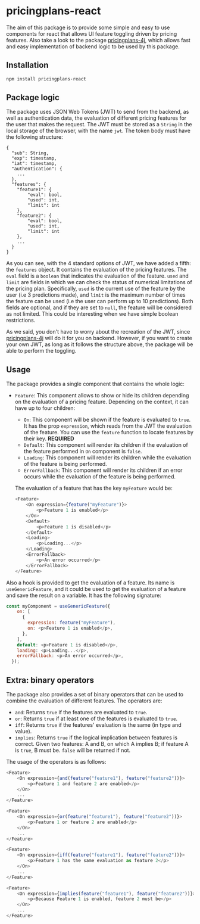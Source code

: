 # pricingplans-react

The aim of this package is to provide some simple and easy to use components for react that allows UI feature toggling driven by pricing features. Also take a look to the package [pricingplans-4j](https://github.com/Alex-GF/feature-toggling-java), which allows fast and easy implementation of backend logic to be used by this package.

## Installation

```bash
npm install pricingplans-react
```

## Package logic

The package uses JSON Web Tokens (JWT) to send from the backend, as well as authentication data, the evaluation of different pricing features for the user that makes the request. The JWT must be stored as a `String` in the local storage of the browser, with the name `jwt`. The token body must have the following structure:

```
{
  "sub": String,
  "exp": timestamp,
  "iat": timestamp,
  "authentication": {
    ...
  },
  "features": {
    "feature1": {
        "eval": bool,
        "used": int,
        "limit": int
    },
    "feature2": {
        "eval": bool,
        "used": int,
        "limit": int
    },
    ...
  }
}
```

As you can see, with the 4 standard options of JWT, we have added a fifth: the `features` object. It contains the evaluation of the pricing features. The `eval` field is a `boolean` that indicates the evaluation of the feature. `used` and `limit` are fields in which we can check the status of numerical limitations of the pricing plan. Specifically, `used` is the current use of the feature by the user (i.e 3 predictions made), and `limit` is the maximum number of times the feature can be used (i.e the user can perform up to 10 predictions). Both fields are optional, and if they are set to `null`, the feature will be considered as not limited. This could be interesting when we have simple boolean restrictions.

As we said, you don't have to worry about the recreation of the JWT, since [pricingplans-4j](https://github.com/Alex-GF/feature-toggling-java) will do it for you on backend. However, if you want to create your own JWT, as long as it follows the structure above, the package will be able to perform the toggling.

## Usage

The package provides a single component that contains the whole logic: 

- `Feature`: This component allows to show or hide its children depending on the evaluation of a pricing feature. Depending on the context, it can have up to four children:
    - `On`: This component will be shown if the feature is evaluated to `true`. It has the prop `expression`, which reads from the JWT the evaluation of the feature. You can use the `feature` function to locate features by their key. **REQUIRED**
    - `Default`: This component will render its children if the evaluation of the feature performed in `On` component is `false`.
    - `Loading`: This component will render its children while the evaluation of the feature is being performed.
    - `ErrorFallback`: This component will render its children if an error occurs while the evaluation of the feature is being performed.

    The evaluation of a feature that has the key `myFeature` would be:

    ```javascript
    <Feature>
        <On expression={feature("myFeature")}>
            <p>Feature 1 is enabled</p>
        </On>
        <Default>
            <p>Feature 1 is disabled</p>
        </Default>
        <Loading>
            <p>Loading...</p>
        </Loading>
        <ErrorFallback>
            <p>An error occurred</p>
        </ErrorFallback>
    </Feature>
    ```

Also a hook is provided to get the evaluation of a feature. Its name is `useGenericFeature`, and it could be used to get the evaluation of a feature and save the result on a variable. It has the following signature:

```javascript
const myComponent = useGenericFeature({
    on: [
      {
        expression: feature("myFeature"),
        on: <p>Feature 1 is enabled</p>,
      },
    ],
    default: <p>Feature 1 is disabled</p>,
    loading: <p>Loading...</p>,
    errorFallback: <p>An error occurred</p>,
  });
```

## Extra: binary operators

The package also provides a set of binary operators that can be used to combine the evaluation of different features. The operators are:

- `and`: Returns `true` if the features are evaluated to `true`.
- `or`: Returns `true` if at least one of the features is evaluated to `true`.
- `iff`: Returns `true` if the features' evaluation is the same (in type and value).
- `implies`: Returns `true` if the logical implication between features is correct. Given two features: A and B, on which A implies B; if feature A is `true`, B must be. `false` will be returned if not.

The usage of the operators is as follows:

```javascript
<Feature>
    <On expression={and(feature("feature1"), feature("feature2"))}>
        <p>Feature 1 and feature 2 are enabled</p>
    </On>
    ...
</Feature>
```

```javascript
<Feature>
    <On expression={or(feature("feature1"), feature("feature2"))}>
        <p>Feature 1 or feature 2 are enabled</p>
    </On>
    ...
</Feature>
```

```javascript
<Feature>
    <On expression={iff(feature("feature1"), feature("feature2"))}>
        <p>Feature 1 has the same evaluation as feature 2</p>
    </On>
    ...
</Feature>
```

```javascript
<Feature>
    <On expression={implies(feature("feature1"), feature("feature2"))}>
        <p>Because Feature 1 is enabled, feature 2 must be</p>
    </On>
    ...
</Feature>
```